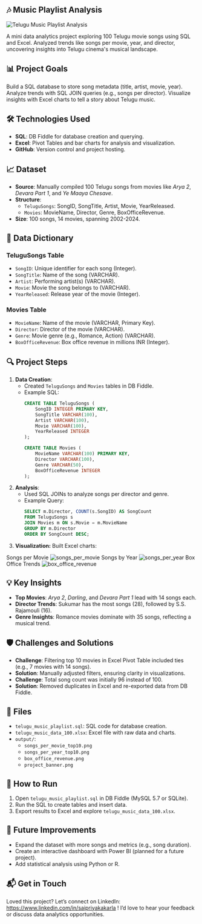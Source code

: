 ## 🎶 Music Playlist Analysis
![Telugu Music Playlist Analysis](https://github.com/user-attachments/assets/1c5a3ed8-15cc-488b-8cf8-01d237e57d41)

A mini data analytics project exploring 100 Telugu movie songs using SQL and Excel. Analyzed trends like songs per movie, year, and director, uncovering insights into Telugu cinema's musical landscape.

## 📊 Project Goals

Build a SQL database to store song metadata (title, artist, movie, year).
Analyze trends with SQL JOIN queries (e.g., songs per director).
Visualize insights with Excel charts to tell a story about Telugu music.

## 🛠️ Technologies Used
- **SQL**: DB Fiddle for database creation and querying.
- **Excel**: Pivot Tables and bar charts for analysis and visualization.
- **GitHub**: Version control and project hosting.

## 📈 Dataset
- **Source**: Manually compiled 100 Telugu songs from movies like *Arya 2*, *Devara Part 1*, and *Ye Maaya Chesave*.
- **Structure**:
  - `TeluguSongs`: SongID, SongTitle, Artist, Movie, YearReleased.
  - `Movies`: MovieName, Director, Genre, BoxOfficeRevenue.
- **Size**: 100 songs, 14 movies, spanning 2002-2024.

## 📖 Data Dictionary
### TeluguSongs Table
- `SongID`: Unique identifier for each song (Integer).
- `SongTitle`: Name of the song (VARCHAR).
- `Artist`: Performing artist(s) (VARCHAR).
- `Movie`: Movie the song belongs to (VARCHAR).
- `YearReleased`: Release year of the movie (Integer).

### Movies Table
- `MovieName`: Name of the movie (VARCHAR, Primary Key).
- `Director`: Director of the movie (VARCHAR).
- `Genre`: Movie genre (e.g., Romance, Action) (VARCHAR).
- `BoxOfficeRevenue`: Box office revenue in millions INR (Integer).

## 🔍 Project Steps
1. **Data Creation**:
   - Created `TeluguSongs` and `Movies` tables in DB Fiddle.
   - Example SQL:
     ```sql
     CREATE TABLE TeluguSongs (
         SongID INTEGER PRIMARY KEY,
         SongTitle VARCHAR(100),
         Artist VARCHAR(100),
         Movie VARCHAR(100),
         YearReleased INTEGER
     );

     CREATE TABLE Movies (
         MovieName VARCHAR(100) PRIMARY KEY,
         Director VARCHAR(100),
         Genre VARCHAR(50),
         BoxOfficeRevenue INTEGER
     );

2. **Analysis**:
   - Used SQL JOINs to analyze songs per director and genre.
   - Example Query:
     ```sql
     SELECT m.Director, COUNT(s.SongID) AS SongCount
     FROM TeluguSongs s
     JOIN Movies m ON s.Movie = m.MovieName
     GROUP BY m.Director
     ORDER BY SongCount DESC;

3. **Visualization:**
Built Excel charts:

Songs per Movie
![songs_per_movie](https://github.com/user-attachments/assets/ec026ac5-9de7-4bda-9802-462088403039)
Songs by Year
![songs_per_year](https://github.com/user-attachments/assets/c4948ad2-f91f-431e-8184-456513c9b323)
Box Office Trends
![box_office_revenue](https://github.com/user-attachments/assets/68d37a4b-52b8-46b2-b857-3f824ecd7bb1)


## 💡 Key Insights

- **Top Movies**: *Arya 2*, *Darling*, and *Devara Part 1* lead with 14 songs each.
- **Director Trends**: Sukumar has the most songs (28), followed by S.S. Rajamouli (16).
- **Genre Insights**: Romance movies dominate with 35 songs, reflecting a musical trend.

## 🛡️ Challenges and Solutions
- **Challenge**: Filtering top 10 movies in Excel Pivot Table included ties (e.g., 7 movies with 14 songs).
- **Solution**: Manually adjusted filters, ensuring clarity in visualizations.
- **Challenge**: Total song count was initially 96 instead of 100.
- **Solution**: Removed duplicates in Excel and re-exported data from DB Fiddle.

## 📂 Files
- `telugu_music_playlist.sql`: SQL code for database creation.
- `telugu_music_data_100.xlsx`: Excel file with raw data and charts.
- `output/`:
  - `songs_per_movie_top10.png`
  - `songs_per_year_top10.png`
  - `box_office_revenue.png`
  - `project_banner.png`

## 🚀 How to Run
1. Open `telugu_music_playlist.sql` in DB Fiddle (MySQL 5.7 or SQLite).
2. Run the SQL to create tables and insert data.
3. Export results to Excel and explore `telugu_music_data_100.xlsx`.

## 🌟 Future Improvements
- Expand the dataset with more songs and metrics (e.g., song duration).
- Create an interactive dashboard with Power BI (planned for a future project).
- Add statistical analysis using Python or R.

## 📬 Get in Touch

Loved this project? Let’s connect on LinkedIn: 
 https://www.linkedin.com/in/saipriyakakarla ! I’d love to hear your feedback or discuss data analytics opportunities.
